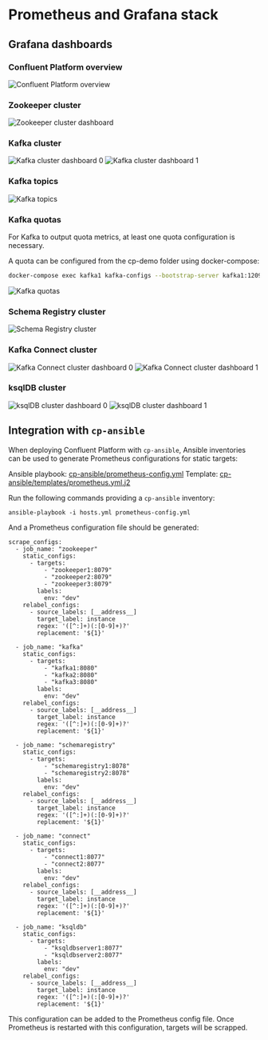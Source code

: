 # Prometheus and Grafana stack

## Grafana dashboards

### Confluent Platform overview

![Confluent Platform overview](img/confluent-platform-overview.png)

### Zookeeper cluster

![Zookeeper cluster dashboard](img/zookeeper-cluster.png)

### Kafka cluster

![Kafka cluster dashboard 0](img/kafka-cluster-0.png)
![Kafka cluster dashboard 1](img/kafka-cluster-1.png)

### Kafka topics

![Kafka topics](img/kafka-topics.png)

### Kafka quotas
For Kafka to output quota metrics, at least one quota configuration is necessary.

A quota can be configured from the cp-demo folder using docker-compose:
```bash
docker-compose exec kafka1 kafka-configs --bootstrap-server kafka1:12091 --alter --add-config 'producer_byte_rate=10000,consumer_byte_rate=30000,request_percentage=0.2' --entity-type users --entity-name appSA
```

![Kafka quotas](img/kafka-quotas.png)

### Schema Registry cluster

![Schema Registry cluster](img/schema-registry-cluster.png)

### Kafka Connect cluster

![Kafka Connect cluster dashboard 0](img/kafka-connect-cluster-0.png)
![Kafka Connect cluster dashboard 1](img/kafka-connect-cluster-1.png)

### ksqlDB cluster

![ksqlDB cluster dashboard 0](img/ksqldb-cluster-0.png)
![ksqlDB cluster dashboard 1](img/ksqldb-cluster-1.png)

## Integration with `cp-ansible`

When deploying Confluent Platform with `cp-ansible`, Ansible inventories can be used to generate Prometheus configurations for static targets:

Ansible playbook: [cp-ansible/prometheus-config.yml](./cp-ansible/prometheus-config.yml)
Template: [cp-ansible/templates/prometheus.yml.j2](./cp-ansible/templates/prometheus.yml.j2)

Run the following commands providing a `cp-ansible` inventory:

```
ansible-playbook -i hosts.yml prometheus-config.yml
```

And a Prometheus configuration file should be generated:

```
scrape_configs:
  - job_name: "zookeeper"
    static_configs:
      - targets:
          - "zookeeper1:8079"
          - "zookeeper2:8079"
          - "zookeeper3:8079"
        labels:
          env: "dev"
    relabel_configs:
      - source_labels: [__address__]
        target_label: instance
        regex: '([^:]+)(:[0-9]+)?'
        replacement: '${1}'

  - job_name: "kafka"
    static_configs:
      - targets:
          - "kafka1:8080"
          - "kafka2:8080"
          - "kafka3:8080"
        labels:
          env: "dev"
    relabel_configs:
      - source_labels: [__address__]
        target_label: instance
        regex: '([^:]+)(:[0-9]+)?'
        replacement: '${1}'

  - job_name: "schemaregistry"
    static_configs:
      - targets:
          - "schemaregistry1:8078"
          - "schemaregistry2:8078"
        labels:
          env: "dev"
    relabel_configs:
      - source_labels: [__address__]
        target_label: instance
        regex: '([^:]+)(:[0-9]+)?'
        replacement: '${1}'

  - job_name: "connect"
    static_configs:
      - targets:
          - "connect1:8077"
          - "connect2:8077"
        labels:
          env: "dev"
    relabel_configs:
      - source_labels: [__address__]
        target_label: instance
        regex: '([^:]+)(:[0-9]+)?'
        replacement: '${1}'

  - job_name: "ksqldb"
    static_configs:
      - targets:
          - "ksqldbserver1:8077"
          - "ksqldbserver2:8077"
        labels:
          env: "dev"
    relabel_configs:
      - source_labels: [__address__]
        target_label: instance
        regex: '([^:]+)(:[0-9]+)?'
        replacement: '${1}'
```

This configuration can be added to the Prometheus config file.
Once Prometheus is restarted with this configuration, targets will be scrapped.
 